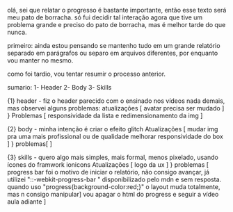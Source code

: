 olá, sei que relatar o progresso é bastante importante, então esse texto será meu pato de borracha.
só fui decidir tal interação agora que tive um problema grande e preciso do pato de borracha, mas é melhor tarde do que nunca.

primeiro: ainda estou pensando se mantenho tudo em um grande relatório separado em parágrafos ou separo em arquivos diferentes, por enquanto vou manter no mesmo.

como foi tardio, vou tentar resumir o processo anterior.

sumario:
1- Header 
2- Body
3- Skills



{1} header - fiz o header parecido com o ensinado nos vídeos nada demais, mas observei alguns problemas:
    atualizações [
        avatar precisa ser mudado
    ]
    }
    Problemas [
        responsividade da lista
        e redimensionamento da img
    ]

{2} body - minha intenção é criar o efeito glitch
    Atualizações [
        mudar img pra uma mais profissional ou de qualidade
        melhorar responsividade do box
    ]
    }
    problemas[
    ]

{3} skills - quero algo mais simples, mais formal, menos pixelado, usando ícones do framwork ionicons
    Atualizações [
        logo da ux
    ]
    }
    problemas [
        progress bar
            foi o motivo de iniciar o relatório, não consigo avançar, já utilizei "::-webkit-progress-bar " disponibilizado pelo mdn e sem resposta.
            quando uso "progress{background-color:red;}" o layout muda totalmente, mas n consigo manipular]
            vou apagar o html do progress e seguir a vídeo aula adiante
    ]

